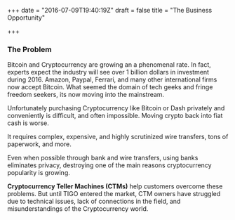 +++
date = "2016-07-09T19:40:19Z"
draft = false
title = "The Business Opportunity"

+++


###     The Problem
   Bitcoin and Cryptocurrency are growing an a phenomenal rate. In fact, experts expect the industry will see over 1 billion dollars in investment during 2016. Amazon, Paypal, Ferrari, and many other international firms now accept Bitcoin. What seemed the domain of tech geeks and fringe freedom seekers, its now moving into the mainstream.
   
Unfortunately purchasing Cryptocurrency like Bitcoin or Dash privately and conveniently is difficult, and often impossible. Moving crypto back into fiat cash is worse.

It requires complex, expensive, and highly scrutinized wire transfers, tons of paperwork, and more.

Even when possible through bank and wire transfers, using banks eliminates privacy, destroying one of the main reasons cryptocurrency popularity is growing.

**Cryptocurrency Teller Machines (CTMs)** help customers overcome these problems. But until TIGO entered the market, CTM owners have struggled due to technical issues, lack of connections in the field, and misunderstandings of the Cryptocurrency world.